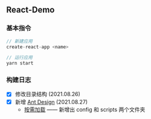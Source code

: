 <!--
 * @Author: 刘晨曦
 * @Date: 2021-08-26 16:19:51
 * @LastEditTime: 2021-08-28 11:28:44
 * @LastEditors: Please set LastEditors
 * @Description: In User Settings Edit
 * @FilePath: \react\react-demo\README.md
-->

## React-Demo

### 基本指令

```js
// 新建应用
create-react-app <name>

// 运行应用
yarn start
```

### 构建日志

- [x] 修改目录结构 (2021.08.26)
- [x] 新增 [Ant Design](https://ant.design/docs/react/introduce-cn) (2021.08.27)
  - [按需加载](https://zhuanlan.zhihu.com/p/163135023) —— 新增出 config 和 scripts 两个文件夹

